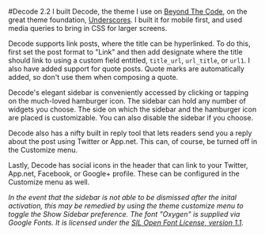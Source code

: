 
#Decode 2.2
I built Decode, the theme I use on [Beyond The Code](http://beyondtheco.de), on the great theme foundation, [Underscores](http://underscores.me). I built it for mobile first, and used media queries to bring in CSS for larger screens. 

Decode supports link posts, where the title can be hyperlinked. To do this, first set the post format to "Link" and then add designate where the title should link to using a custom field entitled, `title_url`, `url_title`, or `url1`. I also have added support for quote posts. Quote marks are automatically added, so don't use them when composing a quote.

Decode's elegant sidebar is conveniently accessed by clicking or tapping on the much-loved hamburger icon. The sidebar can hold any number of widgets you choose. The side on which the sidebar and the hamburger icon are placed is customizable. You can also disable the sidebar if you choose.

Decode also has a nifty built in reply tool that lets readers send you a reply about the post using Twitter or App.net. This can, of course, be turned off in the Customize menu. 

Lastly, Decode has social icons in the header that can link to your Twitter, App.net, Facebook, or Google+ profile. These can be configured in the Customize menu as well. 


*In the event that the sidebar is not able to be dismissed after the inital activation, this may be remedied by using the theme customize menu to toggle the Show Sidebar preference.*
*The font "Oxygen" is supplied via Google Fonts. It is licensed under the [SIL Open Font License, version 1.1](http://scripts.sil.org/cms/scripts/page.php?site_id=nrsi&id=OFL).*